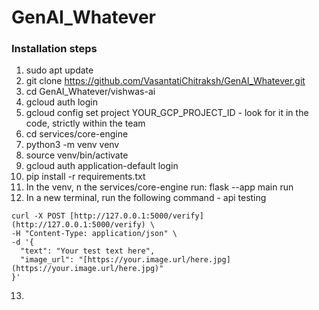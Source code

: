 # GenAI_Whatever

### Installation steps
1. sudo apt update
2. git clone https://github.com/VasantatiChitraksh/GenAI_Whatever.git
3. cd GenAI_Whatever/vishwas-ai
4. gcloud auth login
5. gcloud config set project YOUR_GCP_PROJECT_ID - look for it in the code, strictly within the team
6. cd services/core-engine
7. python3 -m venv venv
8. source venv/bin/activate
9. gcloud auth application-default login
10. pip install -r requirements.txt
11. In the venv, n the services/core-engine run: flask --app main run 
12. In a new terminal, run the following command - api testing
```
curl -X POST [http://127.0.0.1:5000/verify](http://127.0.0.1:5000/verify) \
-H "Content-Type: application/json" \
-d '{
  "text": "Your test text here",
  "image_url": "[https://your.image.url/here.jpg](https://your.image.url/here.jpg)"
}'
```
13. 